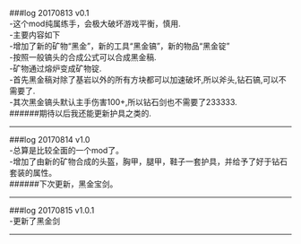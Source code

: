 ###log 20170813 v0.1  
-这个mod纯属练手，会极大破坏游戏平衡，慎用.  
-主要内容如下  
  -增加了新的矿物“黑金”，新的工具“黑金镐”，新的物品“黑金锭”  
  -按照一般镐头的合成公式可以合成黑金稿.  
  -矿物通过熔炉变成矿物锭.  
-首先黑金稿对除了基岩以外的所有方块都可以加速破坏,所以斧头,钻石镐,可以不需要了.  
-其次黑金镐头默认主手伤害100+,所以钻石剑也不需要了233333.  
######期待以后我还能更新护具之类的.  
******
###log 20170814 v1.0  
-总算是比较全面的一个mod了。  
    -增加了由新的矿物合成的头盔，胸甲，腿甲，鞋子一套护具，并给予了好于钻石套装的属性。  
######下次更新，黑金宝剑。  
******
###log 20170815 v1.0.1  
-更新了黑金剑  
******

